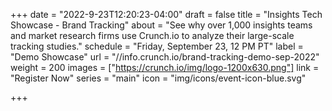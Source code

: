 +++
date = "2022-9-23T12:20:23-04:00"
draft = false
title = "Insights Tech Showcase - Brand Tracking"
about = "See why over 1,000 insights teams and market research firms use Crunch.io to analyze their large-scale tracking studies."
schedule = "Friday, September 23, 12 PM PT"
label = "Demo Showcase"
url = "//info.crunch.io/brand-tracking-demo-sep-2022"
weight = 200
images = ["https://crunch.io/img/logo-1200x630.png"]
link = "Register Now"
series = "main"
icon = "img/icons/event-icon-blue.svg"

+++
